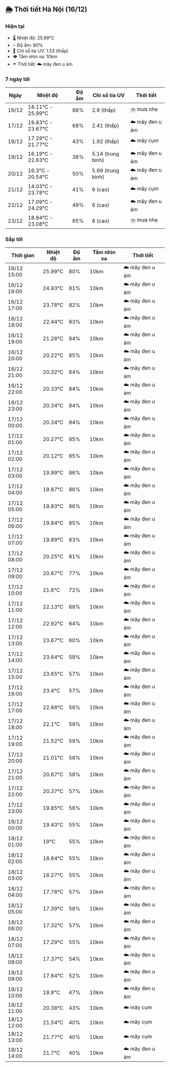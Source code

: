 ## 🌦️ Thời tiết Hà Nội (16/12)

### Hiện tại

- 🌡️ Nhiệt độ: 25.99℃
- 💦 Độ ẩm: 80%
- 🌟 Chỉ số tia UV: 1.53 (thấp)
- 👁️ Tầm nhìn xa: 10km
- ☂️ Thời tiết: ☁️ mây đen u ám

### 7 ngày tới

| Ngày | Nhiệt độ | Độ ẩm | Chỉ số tia UV | Thời tiết |
| --- | --- | --- | --- | --- |
| 16/12 | 18.11℃ - 25.99℃ | 86% | 2.9 (thấp) | ⛈️ mưa nhẹ |
| 17/12 | 19.83℃ - 23.67℃ | 68% | 2.41 (thấp) | ☁️ mây đen u ám |
| 18/12 | 17.29℃ - 21.77℃ | 43% | 1.92 (thấp) | ☁️ mây cụm |
| 19/12 | 16.19℃ - 22.63℃ | 38% | 5.14 (trung bình) | ☁️ mây đen u ám |
| 20/12 | 16.3℃ - 20.54℃ | 50% | 5.99 (trung bình) | ☁️ mây đen u ám |
| 21/12 | 14.03℃ - 23.78℃ | 41% | 6 (cao) | ☁️ mây cụm |
| 22/12 | 17.09℃ - 24.29℃ | 49% | 6 (cao) | ☁️ mây đen u ám |
| 23/12 | 18.84℃ - 23.08℃ | 65% | 6 (cao) | ⛈️ mưa nhẹ |

### Sắp tới

| Thời gian | Nhiệt độ | Độ ẩm | Tầm nhìn xa | Thời tiết |
| --- | --- | --- | --- | --- |
| 16/12 15:00 | 25.99℃ | 80% | 10km | ☁️ mây đen u ám |
| 16/12 16:00 | 24.93℃ | 81% | 10km | ☁️ mây đen u ám |
| 16/12 17:00 | 23.78℃ | 82% | 10km | ☁️ mây đen u ám |
| 16/12 18:00 | 22.44℃ | 83% | 10km | ☁️ mây đen u ám |
| 16/12 19:00 | 21.26℃ | 84% | 10km | ☁️ mây đen u ám |
| 16/12 20:00 | 20.22℃ | 85% | 10km | ☁️ mây đen u ám |
| 16/12 21:00 | 20.32℃ | 84% | 10km | ☁️ mây đen u ám |
| 16/12 22:00 | 20.33℃ | 84% | 10km | ☁️ mây đen u ám |
| 16/12 23:00 | 20.34℃ | 84% | 10km | ☁️ mây đen u ám |
| 17/12 00:00 | 20.34℃ | 84% | 10km | ☁️ mây đen u ám |
| 17/12 01:00 | 20.27℃ | 85% | 10km | ☁️ mây đen u ám |
| 17/12 02:00 | 20.12℃ | 85% | 10km | ☁️ mây đen u ám |
| 17/12 03:00 | 19.99℃ | 86% | 10km | ☁️ mây đen u ám |
| 17/12 04:00 | 19.87℃ | 86% | 10km | ☁️ mây đen u ám |
| 17/12 05:00 | 19.83℃ | 86% | 10km | ☁️ mây đen u ám |
| 17/12 06:00 | 19.84℃ | 85% | 10km | ☁️ mây đen u ám |
| 17/12 07:00 | 19.89℃ | 83% | 10km | ☁️ mây đen u ám |
| 17/12 08:00 | 20.25℃ | 81% | 10km | ☁️ mây đen u ám |
| 17/12 09:00 | 20.87℃ | 77% | 10km | ☁️ mây đen u ám |
| 17/12 10:00 | 21.6℃ | 72% | 10km | ☁️ mây đen u ám |
| 17/12 11:00 | 22.13℃ | 68% | 10km | ☁️ mây đen u ám |
| 17/12 12:00 | 22.92℃ | 64% | 10km | ☁️ mây đen u ám |
| 17/12 13:00 | 23.67℃ | 60% | 10km | ☁️ mây đen u ám |
| 17/12 14:00 | 23.64℃ | 59% | 10km | ☁️ mây đen u ám |
| 17/12 15:00 | 23.65℃ | 57% | 10km | ☁️ mây đen u ám |
| 17/12 16:00 | 23.4℃ | 57% | 10km | ☁️ mây đen u ám |
| 17/12 17:00 | 22.68℃ | 59% | 10km | ☁️ mây đen u ám |
| 17/12 18:00 | 22.1℃ | 59% | 10km | ☁️ mây đen u ám |
| 17/12 19:00 | 21.52℃ | 59% | 10km | ☁️ mây đen u ám |
| 17/12 20:00 | 21.01℃ | 58% | 10km | ☁️ mây đen u ám |
| 17/12 21:00 | 20.67℃ | 58% | 10km | ☁️ mây đen u ám |
| 17/12 22:00 | 20.37℃ | 57% | 10km | ☁️ mây đen u ám |
| 17/12 23:00 | 19.85℃ | 56% | 10km | ☁️ mây đen u ám |
| 18/12 00:00 | 19.43℃ | 55% | 10km | ☁️ mây đen u ám |
| 18/12 01:00 | 19℃ | 55% | 10km | ☁️ mây đen u ám |
| 18/12 02:00 | 18.64℃ | 55% | 10km | ☁️ mây đen u ám |
| 18/12 03:00 | 18.27℃ | 55% | 10km | ☁️ mây đen u ám |
| 18/12 04:00 | 17.78℃ | 57% | 10km | ☁️ mây đen u ám |
| 18/12 05:00 | 17.39℃ | 58% | 10km | ☁️ mây đen u ám |
| 18/12 06:00 | 17.32℃ | 57% | 10km | ☁️ mây đen u ám |
| 18/12 07:00 | 17.29℃ | 55% | 10km | ☁️ mây đen u ám |
| 18/12 08:00 | 17.37℃ | 54% | 10km | ☁️ mây đen u ám |
| 18/12 09:00 | 17.64℃ | 52% | 10km | ☁️ mây đen u ám |
| 18/12 10:00 | 18.8℃ | 47% | 10km | ☁️ mây đen u ám |
| 18/12 11:00 | 20.38℃ | 43% | 10km | ☁️ mây cụm |
| 18/12 12:00 | 21.54℃ | 40% | 10km | ☁️ mây cụm |
| 18/12 13:00 | 21.77℃ | 40% | 10km | ☁️ mây cụm |
| 18/12 14:00 | 21.7℃ | 40% | 10km | ☁️ mây đen u ám |
